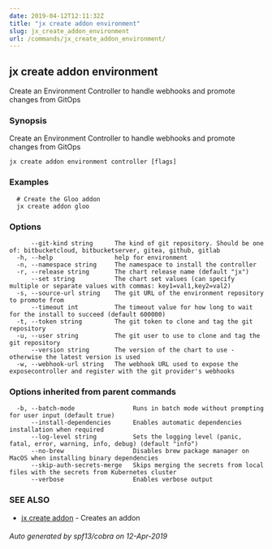 ```yaml
---
date: 2019-04-12T12:11:32Z
title: "jx create addon environment"
slug: jx_create_addon_environment
url: /commands/jx_create_addon_environment/
---
```

## jx create addon environment

Create an Environment Controller to handle webhooks and promote changes from GitOps

### Synopsis

Create an Environment Controller to handle webhooks and promote changes from GitOps

```
jx create addon environment controller [flags]
```

### Examples

```
  # Create the Gloo addon
  jx create addon gloo
```

### Options

```
      --git-kind string      The kind of git repository. Should be one of: bitbucketcloud, bitbucketserver, gitea, github, gitlab
  -h, --help                 help for environment
  -n, --namespace string     The namespace to install the controller
  -r, --release string       The chart release name (default "jx")
      --set string           The chart set values (can specify multiple or separate values with commas: key1=val1,key2=val2)
  -s, --source-url string    The git URL of the environment repository to promote from
      --timeout int          The timeout value for how long to wait for the install to succeed (default 600000)
  -t, --token string         The git token to clone and tag the git repository
  -u, --user string          The git user to use to clone and tag the git repository
      --version string       The version of the chart to use - otherwise the latest version is used
  -w, --webhook-url string   The webhook URL used to expose the exposecontroller and register with the git provider's webhooks
```

### Options inherited from parent commands

```
  -b, --batch-mode                Runs in batch mode without prompting for user input (default true)
      --install-dependencies      Enables automatic dependencies installation when required
      --log-level string          Sets the logging level (panic, fatal, error, warning, info, debug) (default "info")
      --no-brew                   Disables brew package manager on MacOS when installing binary dependencies
      --skip-auth-secrets-merge   Skips merging the secrets from local files with the secrets from Kubernetes cluster
      --verbose                   Enables verbose output
```

### SEE ALSO

* [jx create addon](/commands/jx_create_addon/)	 - Creates an addon

###### Auto generated by spf13/cobra on 12-Apr-2019
